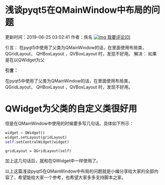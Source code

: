 # 浅谈pyqt5在QMainWindow中布局的问题

 更新时间：2019-06-25 03:02:41  作者：佚名  [![img](F:\Typora_book\typora_pic\text-message.png) 我要评论(0)](http://www.52codes.net/develop/shell/57846.html#comments)

引言：
在pyqt5中使用了父类为QMainWindow的话，在里面使用布局类，QGridLayout， QHBoxLayout ，QVBoxLayout 时，发现不好用。
解决：
如果是在以QWidget为父



**引言：**

在pyqt5中使用了父类为QMainWindow的话，在里面使用布局类，QGridLayout， QHBoxLayout ，QVBoxLayout 时，发现不好用。

# QWidget为父类的自定义类很好用

但是在QMainWindow中使用的时候要多写几句话。具体如下所示：

```python
widget = QWidget()
widget.setLayout(gridLayout)
self.setCentralWidget(widget)
```

```
gridLayout = QGridLayout(self)
```

加上这几句话后，就和在QWidget中一样使用了。

以上这篇浅谈pyqt5在QMainWindow中布局的问题就是小编分享给大家的全部内容了，希望能给大家一个参考，也希望大家多多支持脚本之家。